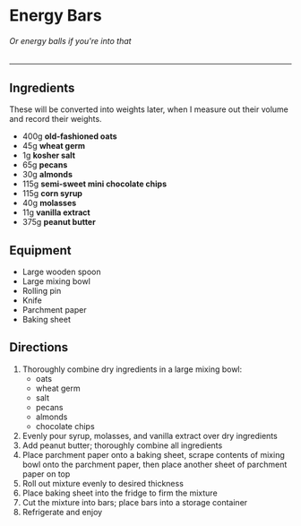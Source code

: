 # Energy Bars 
###### Or energy balls if you're into that
___
## Ingredients
These will be converted into weights later, when I measure out their volume and record their weights.

* 400g **old-fashioned oats**
* 45g **wheat germ**
* 1g **kosher salt**
* 65g **pecans**
* 30g **almonds**
* 115g **semi-sweet mini chocolate chips**
* 115g **corn syrup**
* 40g **molasses**
* 11g **vanilla extract**
* 375g **peanut butter**

## Equipment
* Large wooden spoon
* Large mixing bowl
* Rolling pin
* Knife
* Parchment paper
* Baking sheet

## Directions

1. Thoroughly combine dry ingredients in a large mixing bowl:
    * oats
    * wheat germ
    * salt
    * pecans
    * almonds
    * chocolate chips
2. Evenly pour syrup, molasses, and vanilla extract over dry ingredients
3. Add peanut butter; thoroughly combine all ingredients
4. Place parchment paper onto a baking sheet, scrape contents of mixing bowl onto the parchment paper, then place another sheet of parchment paper on top
5. Roll out mixture evenly to desired thickness
6. Place baking sheet into the fridge to firm the mixture
7. Cut the mixture into bars; place bars into a storage container
8. Refrigerate and enjoy
